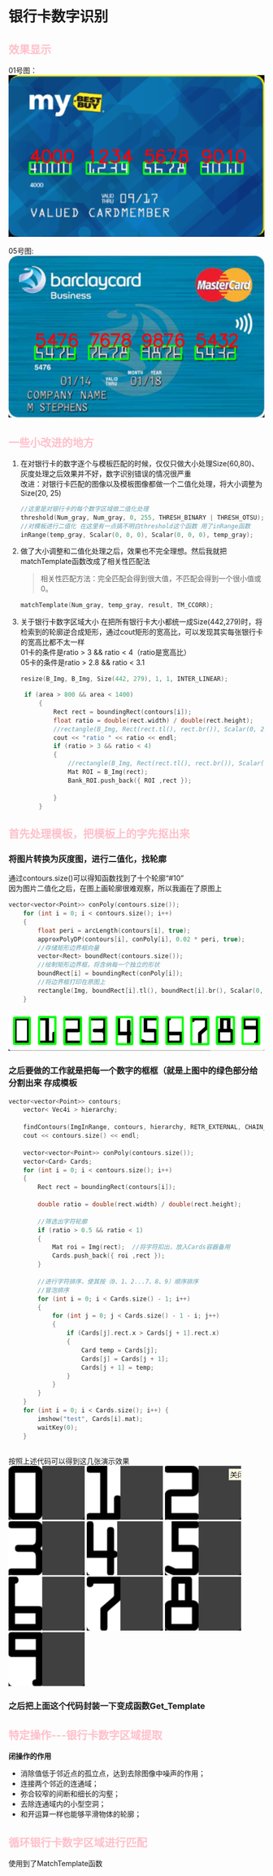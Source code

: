# 银行卡数字识别
## <font color=pink>效果显示</font>
01号图：  
![](pic\\12.png)  

05号图:  
![](pic\\13.png)
## <font color=pink>一些小改进的地方</font>
1. 在对银行卡的数字逐个与模板匹配的时候，仅仅只做大小处理Size(60,80)、灰度处理之后效果并不好，数字识别错误的情况很严重    
   改进：对银行卡匹配的图像以及模板图像都做一个二值化处理，将大小调整为 Size(20, 25)
   ~~~C++
   //这里是对银行卡的每个数字区域做二值化处理
   threshold(Num_gray, Num_gray, 0, 255, THRESH_BINARY | THRESH_OTSU);
   //对模板进行二值化 在这里有一点搞不明白threshold这个函数 用了inRange函数
   inRange(temp_gray, Scalar(0, 0, 0), Scalar(0, 0, 0), temp_gray);   
   ~~~

2. 做了大小调整和二值化处理之后，效果也不完全理想。然后我就把matchTemplate函数改成了相关性匹配法
   > 相关性匹配方法：完全匹配会得到很大值，不匹配会得到一个很小值或0。
   ~~~C++
   matchTemplate(Num_gray, temp_gray, result, TM_CCORR);
   ~~~

3. 关于银行卡数字区域大小
   在把所有银行卡大小都统一成Size(442,279)时，将检索到的轮廓逆合成矩形，通过cout矩形的宽高比，可以发现其实每张银行卡的宽高比都不太一样  
   01卡的条件是ratio > 3 && ratio < 4（ratio是宽高比）  
   05卡的条件是ratio > 2.8 && ratio < 3.1
   ~~~C++
   resize(B_Img, B_Img, Size(442, 279), 1, 1, INTER_LINEAR);
   ~~~
   ~~~C++
    if (area > 800 && area < 1400)
		{
			Rect rect = boundingRect(contours[i]);
			float ratio = double(rect.width) / double(rect.height);
			//rectangle(B_Img, Rect(rect.tl(), rect.br()), Scalar(0, 255, 0), 2);
			cout << "ratio " << ratio << endl;
			if (ratio > 3 && ratio < 4)
			{
				//rectangle(B_Img, Rect(rect.tl(), rect.br()), Scalar(0, 255, 0), 2);
				Mat ROI = B_Img(rect);
				Bank_ROI.push_back({ ROI ,rect });

			}
		}
   ~~~



## <font color=pink>首先处理模板，把模板上的字先抠出来</font>
### 将图片转换为灰度图，进行二值化，找轮廓
通过contours.size()可以得知函数找到了十个轮廓“#10”  
因为图片二值化之后，在图上画轮廓很难观察，所以我画在了原图上

~~~C++
vector<vector<Point>> conPoly(contours.size());
	for (int i = 0; i < contours.size(); i++)
	{
		float peri = arcLength(contours[i], true);
		approxPolyDP(contours[i], conPoly[i], 0.02 * peri, true);
		//存储矩形边界框向量
		vector<Rect> boundRect(contours.size());
		//绘制矩形边界框，将含纳每一个独立的形状
		boundRect[i] = boundingRect(conPoly[i]);
		//将边界框打印在原图上
		rectangle(Img, boundRect[i].tl(), boundRect[i].br(), Scalar(0, 255, 0), 5);
	}
~~~

![](pic\\1.png)

### 之后要做的工作就是把每一个数字的框框（就是上图中的绿色部分给分割出来 存成模板
~~~c++
vector<vector<Point>> contours;
	vector< Vec4i > hierarchy;

	findContours(ImgInRange, contours, hierarchy, RETR_EXTERNAL, CHAIN_APPROX_SIMPLE);
	cout << contours.size() << endl;

	vector<vector<Point>> conPoly(contours.size());
	vector<Card> Cards;
	for (int i = 0; i < contours.size(); i++)
	{
		Rect rect = boundingRect(contours[i]);
		
		double ratio = double(rect.width) / double(rect.height);

		//筛选出字符轮廓
		if (ratio > 0.5 && ratio < 1)
		{
			Mat roi = Img(rect);  //将字符扣出，放入Cards容器备用
			Cards.push_back({ roi ,rect });
		}
		
		//进行字符排序，使其按（0、1、2...7、8、9）顺序排序
		//冒泡排序
		for (int i = 0; i < Cards.size() - 1; i++)
		{
			for (int j = 0; j < Cards.size() - 1 - i; j++)
			{
				if (Cards[j].rect.x > Cards[j + 1].rect.x)
				{
					Card temp = Cards[j];
					Cards[j] = Cards[j + 1];
					Cards[j + 1] = temp;
				}
			}
		}
	}
	for (int i = 0; i < Cards.size(); i++) {
		imshow("test", Cards[i].mat);
		waitKey(0);
	}
	
~~~
按照上述代码可以得到这几张演示效果  
![](pic\\2.png)
![](pic\\3.png)
![](pic\\4.png)
![](pic\\5.png)
![](pic\\6.png)
![](pic\\7.png)
![](pic\\8.png)
![](pic\\9.png)
![](pic\\10.png)
![](pic\\11.png)

### 之后把上面这个代码封装一下变成函数Get_Template

## <font color="pink">特定操作---银行卡数字区域提取</font>
**闭操作的作用**
+ 消除值低于邻近点的孤立点，达到去除图像中噪声的作用；
+ 连接两个邻近的连通域；
+ 弥合较窄的间断和细长的沟壑；
+ 去除连通域内的小型空洞；
+ 和开运算一样也能够平滑物体的轮廓；
  
## <font color="pink">循环银行卡数字区域进行匹配</font>
使用到了MatchTemplate函数